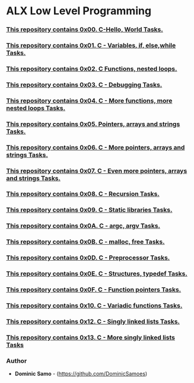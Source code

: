 # ALX Low Level Programming

### [This repository contains 0x00. C-Hello, World Tasks.](./0x00-hello_world)
### [This repository contains 0x01. C - Variables, if, else,while Tasks.](./0x01-variables_if_else_while) 
### [This repository contains 0x02. C Functions, nested loops.](./0x02-functions_nested_loops)
### [This repository contains 0x03. C - Debugging Tasks.](./0x03-debugging)
### [This repository contains 0x04. C - More functions, more nested loops Tasks.](./0x04-more_functions_nested_loops)
### [This repository contains 0x05. Pointers, arrays and strings Tasks.](./0x05-pointers_arrays_strings)
### [This repository contains 0x06. C - More pointers, arrays and strings Tasks.](./0x06-pointers_arrays_strings)
### [This repository contains 0x07. C - Even more pointers, arrays and strings Tasks.](./0x07-pointers_arrays_strings)
### [This repository contains 0x08. C - Recursion Tasks.](./0x08-recursion)
### [This repository contains 0x09. C - Static libraries Tasks.](./0x09-static_libraries)
### [This repository contains 0x0A. C - argc, argv Tasks.](./0x0A-argc_argv)
### [This repository contains 0x0B. C - malloc, free Tasks.](./0x0B-malloc_free)
### [This repository contains 0x0D. C - Preprocessor Tasks.](./0x0D-preprocessor)
### [This repository contains 0x0E. C - Structures, typedef Tasks.](./0x0E-structures_typedef)
### [This repository contains 0x0F. C - Function pointers Tasks.](./0x0F-function_pointers)
### [This repository contains 0x10. C - Variadic functions Tasks.](./0x10-variadic_functions)
### [This repository contains 0x12. C - Singly linked lists Tasks.](./0x12-singly_linked_lists)
### [This repository contains 0x13. C - More singly linked lists Tasks](./0x13-more_singly_linked_lists)


### Author
* **Dominic Samo** - (https://github.com/DominicSamoes)
